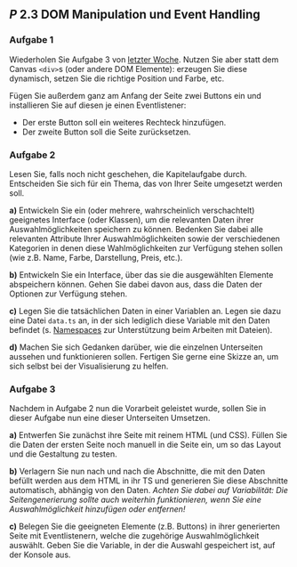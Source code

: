 ## _P_ **2.3** DOM Manipulation und Event Handling

### Aufgabe 1

Wiederholen Sie Aufgabe 3 von [letzter Woche](#P2.2). Nutzen Sie aber statt dem Canvas `<div>`s (oder andere DOM Elemente): erzeugen Sie diese dynamisch, setzen Sie die richtige Position und Farbe, etc.

Fügen Sie außerdem ganz am Anfang der Seite zwei Buttons ein und installieren Sie auf diesen je einen Eventlistener:
- Der erste Button soll ein weiteres Rechteck hinzufügen.
- Der zweite Button soll die Seite zurücksetzen.

### Aufgabe 2

Lesen Sie, falls noch nicht geschehen, die Kapitelaufgabe durch. Entscheiden Sie sich für ein Thema, das von Ihrer Seite umgesetzt werden soll.

**a)** Entwickeln Sie ein (oder mehrere, wahrscheinlich verschachtelt) geeignetes Interface (oder Klassen), um die relevanten Daten ihrer Auswahlmöglichkeiten speichern zu können. Bedenken Sie dabei alle relevanten Attribute Ihrer Auswahlmöglichkeiten sowie der verschiedenen Kategorien in denen diese Wahlmöglichkeiten zur Verfügung stehen sollen (wie z.B. Name, Farbe, Darstellung, Preis, etc.).

**b)** Entwickeln Sie ein Interface, über das sie die ausgewählten Elemente abspeichern können. Gehen Sie dabei davon aus, dass die Daten der Optionen zur Verfügung stehen.

**c)** Legen Sie die tatsächlichen Daten in einer Variablen an. Legen sie dazu eine Datei `data.ts` an, in der sich lediglich diese Variable mit den Daten befindet (s. [Namespaces](../L2.2#namespaces) zur Unterstützung beim Arbeiten mit Dateien).

**d)** Machen Sie sich Gedanken darüber, wie die einzelnen Unterseiten aussehen und funktionieren sollen. Fertigen Sie gerne eine Skizze an, um sich selbst bei der Visualisierung zu helfen.


### Aufgabe 3

Nachdem in Aufgabe 2 nun die Vorarbeit geleistet wurde, sollen Sie in dieser Aufgabe nun eine dieser Unterseiten Umsetzen.

**a)** Entwerfen Sie zunächst ihre Seite mit reinem HTML (und CSS). Füllen Sie die Daten der ersten Seite noch manuell in die Seite ein, um so das Layout und die Gestaltung zu testen.

**b)** Verlagern Sie nun nach und nach die Abschnitte, die mit den Daten befüllt werden aus dem HTML in ihr TS und generieren Sie diese Abschnitte automatisch, abhängig von den Daten. _Achten Sie dabei auf Variabilität: Die Seitengenerierung sollte auch weiterhin funktionieren, wenn Sie eine Auswahlmöglichkeit hinzufügen oder entfernen!_

**c)** Belegen Sie die geeigneten Elemente (z.B. Buttons) in ihrer generierten Seite mit Eventlistenern, welche die zugehörige Auswahlmöglichkeit auswählt. Geben Sie die Variable, in der die Auswahl gespeichert ist, auf der Konsole aus.

<!-- >**Bei Problemen/Unklarheiten:** können Sie wie immer ins Praktikum kommen oder per Discord / Github Issues (/ EMail) Fragen stellen.

Erstellen Sie ein neues Verzeichnis und kopieren Sie die Dateien der letzten Aufgabe hinein. 

Die Aufgabe baut auf der Shop Aufgabe der letzten 2 Wochen auf. 

>**Empfehlung:** Sorgen Sie dafür, dass es nur 1 Shopseite mit allen Artikeln gibt, da Sie andernfalls auf allen Seiten auf denen Produkte angezeigt werden die Kriterien der Aufgabe 1 und Aufgabe 2 erfüllen müssen. 

Ziel der Praktikumsaufgabe ist es mithilfe von Events den Usern Ihres Shops eine bessere Interaktion mit der Website zu ermöglichen.

## Teilaufgabe 1

Registrieren Sie einen Klick-Event-Listener der die Maus-/Toucheingabe eines Users auf einen der Kaufen-Buttons detektiert. Beim Klick auf einen der Kaufen-Buttons soll über/neben dem Warenkorb (der Warenkorb **muss sichtbar bleiben**) z.B. in einem Kreis die Anzahl der geklickten Artikel angezeigt werden. Bei 0 Artikeln ist nichts sichtbar.

>**Anmerkung:** Denken Sie daran: Wenn Sie Code kopieren machen Sie etwa falsch. In diesem Fall sollte es nur eine einzige Funktion geben, welche dann von den Buttons aufgerufen wird, ggf mit passenden Übergabeparametern

### Beispiele aus echten Shops:

![Bsp. 1](buy_ex_2.PNG)
![Bsp. 1](buy_ex_1.PNG)
![Bsp. 1](buy_ex_4.PNG)
![Bsp. 1](buy_ex_3.PNG)

Berechnen Sie außerdem bei jedem Klick die Gesamt-Summe der Preise aller angeklickten Artikel und geben sie diese in der Konsole aus.  
Um das ganze sinnvoll zu gestalten, dürfen **nicht alle Artikel das Gleiche kosten**.

>**Anmerkung:** Ggf. müssen Sie Ihr Artikel-Interface aus der vorherigen Aufgabe so anpassen, dass der Preis nicht als string sondern als number gespeichert wird. Beachten Sie zwecks der Preisberechnung auch die Lösungshinweise weiter unten.

## Teilaufgabe 2

Anstelle von Sprungmarken (oder extra Seiten), die die Nutzer zu einer jeweiligen Kategorie bringen, sollen in der Navigationsleiste/Headdermenü/Hauptmenü per Klick-Event-Listener alle Artikel der "falschen" Kategorie ausgeblendet werden, sodass ausschließlich alle Artikel der geklickten Kategorie übrig bleiben. Des weiteren soll eine neue Option in der Navigationsleiste/Headdermenü/Hauptmenü ebenfalls per Klick-Event-Listener alle Artikel wieder einblenden. Dies bedeutet auch, dass die Artikel anderweitig ihren Kategorien zugeordnet werden sollten, statt über mehrere Arrays.

### Hinweise

>**Lösungshinweise** für beide Aufgaben  
Es gibt hier viele verschiedene Möglichkeiten, diese Probleme zu lösen. Hier sollen drei verschiedene Ansätze genannt werden, um Ihnen den Einstieg in die Aufgabe zu erleichtern:
> - _Abreißen und neu bauen_ - bei jeder Änderung der "Anzeigekriterien" entfernt man alle Artikel und erschafft nur die benötigten neu. Dies ist die einfachste Lösung, aber spätestens nächste Woche wird diese Probleme machen. Außerdem hilft sie nicht für Teilaufgabe 1.
> - _Informationen in HTML speichern_ - z.B. durch eigene Attribute die relevanten Informationen in den HTML Elementen selbst speichern. Dies ist zwar einfacher machbar, aber anfälliger für Änderungen (z.B. Preisänderungen) durch den Nutzer und folgt außerdem nicht dem Paradigma der Trennung von Funktionalität und Inhalt.
> - _Verbindung herstellen_ - irgendwie eine Verbindung zwischen den HTML Artikeln und den in JS abgelegten Daten über diese Artikel herstellen (z.B. über die indexierung des Arrays in dem die Artikel gespeichert sind). Die wahrscheinlich logisch komplexeste Lösung, aber dafür die sicherste und am besten für die kommenden Wochen geeignete Lösung.  

> Wir empfehlen dringend, dass Sie Ihre Lösungsidee zunächst auf dem Papier oder im kleinen Beispiel durchdenken und durchspielen, da es doch einige Stolperfallen gibt in die man sonst reinfallen könnte. **Diese Aufgabe ist nicht trivial!**

- mit [Element.setAttribute()](https://www.w3schools.com/jsref/met_element_setattribute.asp) und [.getAttribute()](https://www.w3schools.com/jsref/met_element_getattribute.asp) kann man einem Element eigene Atrribute hinzufügen und hinterher auch wieder abfragen.
- über das Event.target/currentTarget bekommt man zwar den Button zurückgeliefert, aber TS weiß nur, dass es vom Typ EventTarget ist. Somit können wir nicht auf die Eigenschaften von Node bzw. Element zugreifen, die wir brauchen. Wir können über die Typannotation dem TS versichern, dass wir wissen dass das EventTarget tatsächlich ein Element ist:  
```typescript
let target: HTMLElement = (<HTMLElement>_event.target);
// target.parentNode....
// target.getAttribute(...)...
```

>### **Achtung!:** Beachten Sie die [<ins>Coding Style Guidelines</ins>](https://hs-furtwangen.github.io/GIS-SoSe-2021/codingstyle/). Code der diesen Guidelines nicht entpricht wird nicht akzeptiert! Code der W3 Errors oder JS-Errors aufweist wird ebenfalls nicht akzeptiert! Verstöße fürhen zu einer Ampelstufe 🚦

## Bonusaufgabe (keine Pflicht):

Implementieren Sie in der Navigation eine primitive Suchleiste die, optimalerweise mithilfe von RegEx, ansonsten mit String-Vergleichen, nach Übereinstimmungen sucht. Informieren Sie sich dafür über [RegEx](https://regexr.com/). Blenden Sie alle Items aus, in der weder in der Beschreibung noch im Titel eines Artikels ein Match gefunden wurde. -->
